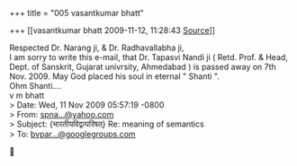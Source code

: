 +++
title = "005 vasantkumar bhatt"

+++
[[vasantkumar bhatt	2009-11-12, 11:28:43 [Source](https://groups.google.com/g/bvparishat/c/jw1mqTIlJ7A)]]



  
Respected Dr. Narang ji, & Dr. Radhavallabha ji,  
 I am sorry to write this e-mail, that Dr. Tapasvi Nandi ji ( Retd. Prof. & Head, Dept. of Sanskrit, Gujarat univrsity, Ahmedabad ) is passed away on 7th Nov. 2009. May God placed his soul in eternal " Shanti ".  
Ohm Shanti....  
v m bhatt  
\> Date: Wed, 11 Nov 2009 05:57:19 -0800  
\> From: [spna...@yahoo.com]()  
\> Subject: {भारतीयविद्वत्परिषत्} Re: meaning of semantics  
\> To: [bvpar...@googlegroups.com]()



